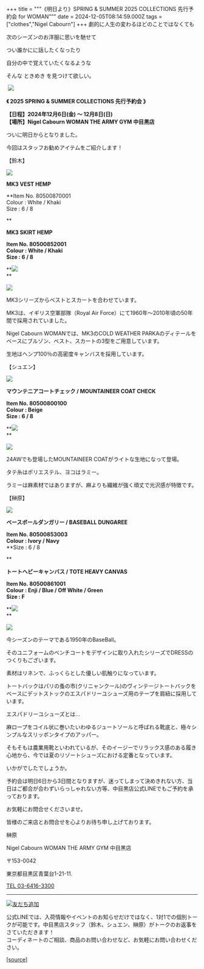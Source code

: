 +++
title = """《明日より》SPRING & SUMMER 2025 COLLECTIONS 先行予約会 for WOMAN"""
date = 2024-12-05T08:14:59.000Z
tags = ["clothes","Nigel Cabourn"]
+++
劇的に人生の変わるほどのことではなくても

次のシーズンのお洋服に思いを馳せて

つい誰かにに話したくなったり

自分の中で覚えていたくなるような

そんな ときめき を見つけて欲しい。

 ![](https://cdn.shopify.com/s/files/1/0094/9295/5196/files/Source_Han_Serif_JP_d9221b0e-9ed4-47d8-a94b-90b4719858c5_480x480.png?v=1733386178)

**《 2025 SPRING & SUMMER COLLECTIONS 先行予約会 》**

**【日程】2024年12月6日(金) ～ 12月8日(日)**  
**【場所】Nigel Cabourn WOMAN THE ARMY GYM 中目黒店**

ついに明日からとなりました。

今回はスタッフお勧めアイテムをご紹介します！  
  

【鈴木】

![](https://cdn.shopify.com/s/files/1/0094/9295/5196/files/IMG_9845_25825952-9ade-4981-8659-f80fd321e9df_480x480.jpg?v=1733386243)

**MK3 VEST HEMP**

**Item No. 80500870001  
Colour : White / Khaki  
Size : 6 / 8  
  
**

**MK3 SKIRT HEMP**

**Item No. 80500852001  
Colour : White / Khaki  
Size : 6 / 8**

**![](https://cdn.shopify.com/s/files/1/0094/9295/5196/files/IMG_9857_cb8dbac6-9fa3-4d0d-90d1-e19bf7afa77b_480x480.jpg?v=1733382016)  
**

**![](https://cdn.shopify.com/s/files/1/0094/9295/5196/files/IMG_9858_47cabce1-9f43-44e2-9018-44e41aa062dc_480x480.jpg?v=1733382016)**

MK3シリーズからベストとスカートを合わせています。

MK3は、イギリス空軍部隊（Royal Air Force）にて1960年〜2010年頃の50年間で採用されていました。  
  

Nigel Cabourn WOMANでは、MK3のCOLD WEATHER PARKAのディテールをベースにブルゾン、ベスト、スカートの3型をご用意しています。

生地はヘンプ100％の高密度キャンバスを採用しています。  
  

【シュエン】

![](https://cdn.shopify.com/s/files/1/0094/9295/5196/files/IMG_9865_10c2087e-1d38-456e-af13-8b6cbb6d03a0_480x480.jpg?v=1733380614)

**マウンテニアコートチェック / MOUNTAINEER COAT CHECK**

**Item No. 80500800100  
Colour : Beige  
Size : 6 / 8**

**![](https://cdn.shopify.com/s/files/1/0094/9295/5196/files/IMG_9815_480x480.jpg?v=1733380614)  
**

**![](https://cdn.shopify.com/s/files/1/0094/9295/5196/files/IMG_9866_d2ffb1bb-2d94-4632-9c3a-4d4480c69cd6_480x480.jpg?v=1733380615)**

24AWでも登場したMOUNTAINEER COATがライトな生地になって登場。

タテ糸はポリエステル、ヨコはラミー。

ラミーは麻素材ではありますが、麻よりも繊維が強く頑丈で光沢感が特徴です。  
  

【榊原】

![](https://cdn.shopify.com/s/files/1/0094/9295/5196/files/IMG_9727_d70a172d-c418-4705-b40b-b20c9b3a36c0_480x480.jpg?v=1733380615)

**ベースボールダンガリー / BASEBALL DUNGAREE**

**Item No. 80500853003**  
**Colour : Ivory / Navy**  
**Size : 6 / 8  
  
**

**トートヘビーキャンバス / TOTE HEAVY CANVAS**

**Item No. 80500861001  
Colour : Enji / Blue / Off White / Green  
Size : F**

**![](https://cdn.shopify.com/s/files/1/0094/9295/5196/files/IMG_9748_9ef3e1a1-da88-405c-85a3-96568117f24e_480x480.jpg?v=1733380615)  
**

**![](https://cdn.shopify.com/s/files/1/0094/9295/5196/files/IMG_9751_47963e09-e1a6-49ea-ac9a-4f3e92c206d0_480x480.jpg?v=1733380616)**

今シーズンのテーマである1950年のBaseBall。

そのユニフォームのベンチコートをデザインに取り入れたシリーズでDRESSのつくりもございます。  
  

素材はリネンで、ふっくらとした優しい肌触りになっています。

トートバックはパリの蚤の市(クリニャンクール)のヴィンテージトートバックをベースにデットストックのエスパドリーユシューズ用のテープを肩紐に採用しています。  
  

エスパドリーユシューズとは…

麻ロープをコイル状に巻いたいわゆるジュートソールと呼ばれる靴底と、極々シンプルなスリッポンタイプのアッパー。

そもそもは農業用靴といわれているが、そのイージーでリラックス感のある履き心地から、今では夏のリゾートシューズにおける定番となっています。  
  
  

いかがでしたでしょうか。  
  

予約会は明日6日から3日間となりますが、迷ってしまって決めきれない方、当日はご都合が合わずいらっしゃれない方等、中目黒店公式LINEでもご予約を承っております。

お気軽にお問合せくださいませ。  
  

皆様のご来店とお問合せを心よりお待ち申し上げております。  
  
  

榊原  
  

Nigel Cabourn WOMAN THE ARMY GYM 中目黒店

〒153-0042

東京都目黒区青葉台1-21-11.

[TEL 03-6416-3300](tel:0364163300)

* * *

[![友だち追加](https://scdn.line-apps.com/n/line_add_friends/btn/ja.png)](https://lin.ee/5JWWW18)

公式LINEでは、入荷情報やイベントのお知らせだけではなく、1対1での個別トークが可能です。中目黒店スタッフ（鈴木、シュエン、榊原）がトークのお返事をさていただきます！  
コーディネートのご相談、商品のお問い合わせなど、お気軽にお問い合わせください。

[[source]](https://cabourn.jp/blogs/shop-info/nakameguro20241205)
